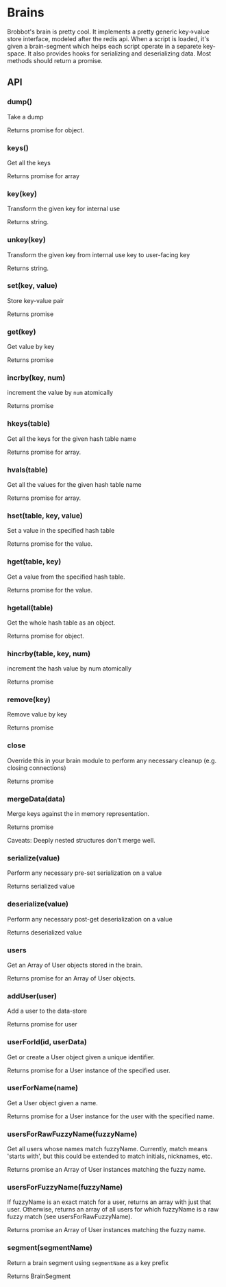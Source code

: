 # Brains

Brobbot's brain is pretty cool. It implements a pretty generic key->value store interface, modeled after the redis api.
When a script is loaded, it's given a brain-segment which helps each script operate in a separete key-space.
It also provides hooks for serializing and deserializing data.
Most methods should return a promise.


## API

### dump()

Take a dump

Returns promise for object.

### keys()

Get all the keys

Returns promise for array

### key(key)

Transform the given key for internal use

Returns string.

### unkey(key)

Transform the given key from internal use key to user-facing key

Returns string.

### set(key, value)

Store key-value pair

Returns promise

### get(key)

Get value by key

Returns promise

### incrby(key, num)

increment the value by `num` atomically

Returns promise

### hkeys(table)

Get all the keys for the given hash table name

Returns promise for array.

### hvals(table)

Get all the values for the given hash table name

Returns promise for array.

### hset(table, key, value)

Set a value in the specified hash table

Returns promise for the value.

### hget(table, key)

Get a value from the specified hash table.

Returns promise for the value.

### hgetall(table)

Get the whole hash table as an object.

Returns promise for object.

### hincrby(table, key, num)

increment the hash value by num atomically

Returns promise

### remove(key)

Remove value by key

Returns promise

### close

Override this in your brain module to perform any necessary cleanup (e.g. closing connections)

Returns promise

### mergeData(data)

Merge keys against the in memory representation.

Returns promise

Caveats: Deeply nested structures don't merge well.

### serialize(value)

Perform any necessary pre-set serialization on a value

Returns serialized value

### deserialize(value)

Perform any necessary post-get deserialization on a value

Returns deserialized value

### users

Get an Array of User objects stored in the brain.

Returns promise for an Array of User objects.

### addUser(user)

Add a user to the data-store

Returns promise for user

### userForId(id, userData)

Get or create a User object given a unique identifier.

Returns promise for a User instance of the specified user.

### userForName(name)

Get a User object given a name.

Returns promise for a User instance for the user with the specified name.

### usersForRawFuzzyName(fuzzyName)

Get all users whose names match fuzzyName. Currently, match
means 'starts with', but this could be extended to match initials,
nicknames, etc.

Returns promise an Array of User instances matching the fuzzy name.

### usersForFuzzyName(fuzzyName)

If fuzzyName is an exact match for a user, returns an array with
just that user. Otherwise, returns an array of all users for which
fuzzyName is a raw fuzzy match (see usersForRawFuzzyName).

Returns promise an Array of User instances matching the fuzzy name.

### segment(segmentName)

Return a brain segment using `segmentName` as a key prefix

Returns BrainSegment

